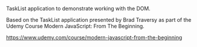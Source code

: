 TaskList application to demonstrate working with the DOM.

Based on the TaskList application presented by Brad Traversy as part of the Udemy Course Modern JavaScript: From The Beginning.

https://www.udemy.com/course/modern-javascript-from-the-beginning